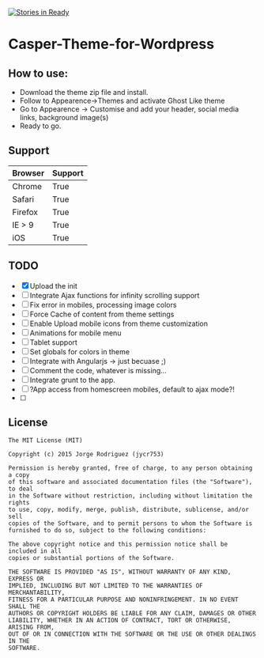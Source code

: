[![Stories in Ready](https://badge.waffle.io/jycr753/Casper-Theme-for-Wordpress.png?label=ready&title=Ready)](https://waffle.io/jycr753/Casper-Theme-for-Wordpress)
# Casper-Theme-for-Wordpress

How to use:
------------
+ Download the theme zip file and install.
+ Follow to Appearence->Themes and activate Ghost Like theme
+ Go to Appearence -> Customise and add your header, social media links, background image(s)
+ Ready to go.

Support
------------

Browser  | Support
------------- | -------------
|Chrome   | True |
|Safari  | True |
|Firefox  | True |
|IE > 9  | True |
|iOS	| True |


TODO
------------

- [x] Upload the init
- [ ] Integrate Ajax functions for infinity scrolling support
- [ ] Fix error in mobiles, processing image colors
- [ ] Force Cache of content from theme settings
- [ ] Enable Upload mobile icons from theme customization
- [ ] Animations for mobile menu
- [ ] Tablet support
- [ ] Set globals for colors in theme
- [ ] Integrate with Angularjs -> just becuase ;)
- [ ] Comment the code, whatever is missing... 
- [ ] Integrate grunt to the app.
- [ ] ?App access from homescreen mobiles, default to ajax mode?!
- [ ] 

License
-------

	The MIT License (MIT)

	Copyright (c) 2015 Jorge Rodriguez (jycr753)
	
	Permission is hereby granted, free of charge, to any person obtaining a copy
	of this software and associated documentation files (the "Software"), to deal
	in the Software without restriction, including without limitation the rights
	to use, copy, modify, merge, publish, distribute, sublicense, and/or sell
	copies of the Software, and to permit persons to whom the Software is
	furnished to do so, subject to the following conditions:
	
	The above copyright notice and this permission notice shall be included in all
	copies or substantial portions of the Software.
	
	THE SOFTWARE IS PROVIDED "AS IS", WITHOUT WARRANTY OF ANY KIND, EXPRESS OR
	IMPLIED, INCLUDING BUT NOT LIMITED TO THE WARRANTIES OF MERCHANTABILITY,
	FITNESS FOR A PARTICULAR PURPOSE AND NONINFRINGEMENT. IN NO EVENT SHALL THE
	AUTHORS OR COPYRIGHT HOLDERS BE LIABLE FOR ANY CLAIM, DAMAGES OR OTHER
	LIABILITY, WHETHER IN AN ACTION OF CONTRACT, TORT OR OTHERWISE, ARISING FROM,
	OUT OF OR IN CONNECTION WITH THE SOFTWARE OR THE USE OR OTHER DEALINGS IN THE
	SOFTWARE.
